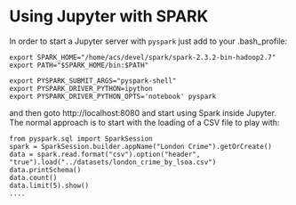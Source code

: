 # Using Jupyter with SPARK

In order to start a Jupyter server with `pyspark` just add to your .bash_profile:

```
export SPARK_HOME="/home/acs/devel/spark/spark-2.3.2-bin-hadoop2.7"
export PATH="$SPARK_HOME/bin:$PATH"

export PYSPARK_SUBMIT_ARGS="pyspark-shell"
export PYSPARK_DRIVER_PYTHON=ipython
export PYSPARK_DRIVER_PYTHON_OPTS='notebook' pyspark
```

and then goto http://localhost:8080 and start using Spark inside Jupyter. The normal
approach is to start with the loading of a CSV file to play with:

```
from pyspark.sql import SparkSession
spark = SparkSession.builder.appName("London Crime").getOrCreate()
data = spark.read.format("csv").option("header", "true").load("../datasets/london_crime_by_lsoa.csv")
data.printSchema()
data.count()
data.limit(5).show()
....

```
